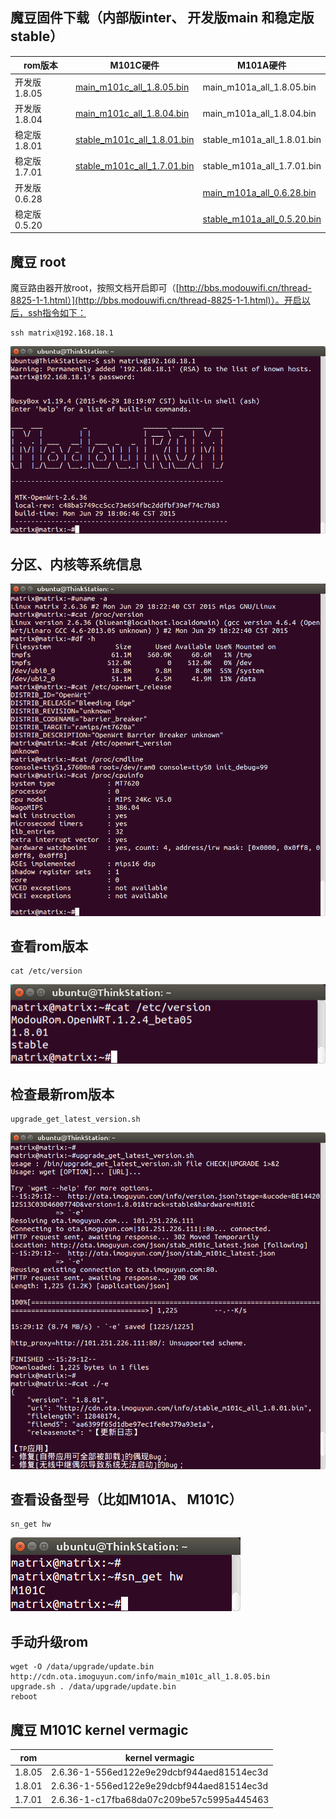 ## 魔豆固件下载（内部版inter、 开发版main 和稳定版stable）

rom版本       | M101C硬件 | M101A硬件
--------------|-----------|----------
开发版 1.8.05 | [main_m101c_all_1.8.05.bin](http://cdn.ota.imoguyun.com/info/main_m101c_all_1.8.05.bin) | main_m101a_all_1.8.05.bin
开发版 1.8.04 | [main_m101c_all_1.8.04.bin](http://cdn.ota.imoguyun.com/info/main_m101c_all_1.8.04.bin) | main_m101a_all_1.8.04.bin
稳定版 1.8.01 | [stable_m101c_all_1.8.01.bin](http://cdn.ota.imoguyun.com/info/stable_m101c_all_1.8.01.bin) | stable_m101a_all_1.8.01.bin
稳定版 1.7.01 | [stable_m101c_all_1.7.01.bin](http://cdn.ota.imoguyun.com/info/stable_m101c_all_1.7.01.bin) | stable_m101a_all_1.7.01.bin
开发版 0.6.28 | | [main_m101a_all_0.6.28.bin](http://cdn.ota.imoguyun.com/info/main_m101a_all_0.6.28.bin)
稳定版 0.5.20 | | [stable_m101a_all_0.5.20.bin](http://ota.imoguyun.com/info/stable_m101a_all_0.5.20.bin)


## 魔豆 root

魔豆路由器开放root，按照文档开启即可（[http://bbs.modouwifi.cn/thread-8825-1-1.html）](http://bbs.modouwifi.cn/thread-8825-1-1.html)）。开启以后，ssh指令如下：

```
ssh matrix@192.168.18.1
```

![modou ssh](images/modou-ssh.png)

## 分区、内核等系统信息

![modou openwrt version](images/modou-openwrt-version.png)

## 查看rom版本

```
cat /etc/version
```

![modou firmware version](images/modou-firmware-version.png)

## 检查最新rom版本

```
upgrade_get_latest_version.sh
```

![modou get lastest rom](images/modou-get-lastest-rom.png)

## 查看设备型号（比如M101A、 M101C）

```
sn_get hw
```

![modou get model](images/modou-get-model.png)

## 手动升级rom

```
wget -O /data/upgrade/update.bin http://cdn.ota.imoguyun.com/info/main_m101c_all_1.8.05.bin
upgrade.sh . /data/upgrade/update.bin
reboot
```

## 魔豆 M101C kernel vermagic
rom            | kernel vermagic
---------------|------------------------------------------
1.8.05         | 2.6.36-1-556ed122e9e29dcbf944aed81514ec3d
1.8.01         | 2.6.36-1-556ed122e9e29dcbf944aed81514ec3d
1.7.01         | 2.6.36-1-c17fba68da07c209be57c5995a445463

<div id="comments" data-thread-key="docs-modou"></div>
